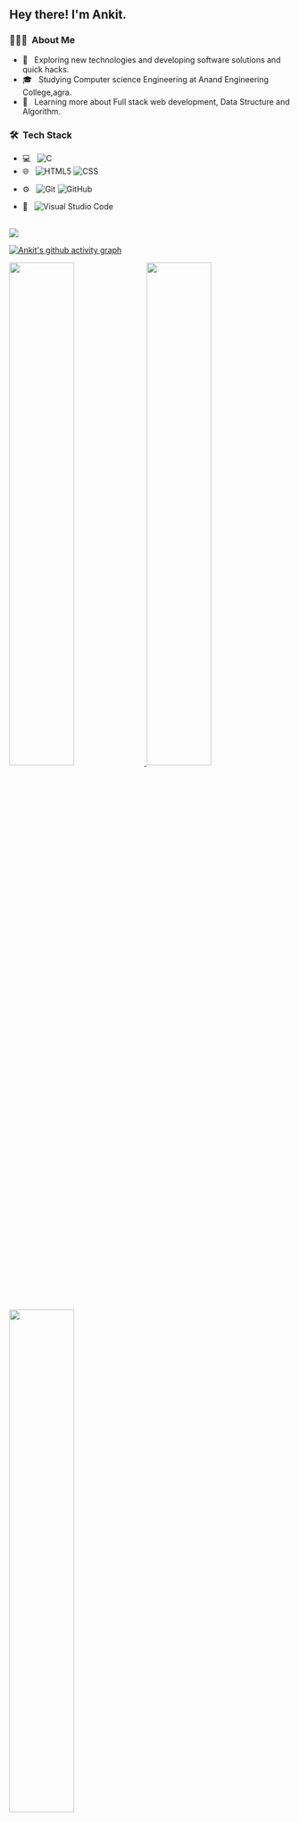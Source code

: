 

<h2> Hey there! I'm Ankit.</h2>

<h3> 👨🏻‍💻 &nbsp;About Me </h3>

- 🤔 &nbsp; Exploring new technologies and developing software solutions and quick hacks.
- 🎓 &nbsp; Studying Computer science Engineering at Anand Engineering College,agra.
- 🌱 &nbsp; Learning more about Full stack web development, Data Structure and Algorithm.
 

<h3> 🛠 &nbsp;Tech Stack</h3>

- 💻 &nbsp;
  ![C](https://img.shields.io/badge/-C-333333?style=flat&logo=Java&logoColor=007396)
- 🌐 &nbsp;
  ![HTML5](https://img.shields.io/badge/-HTML5-333333?style=flat&logo=HTML5)
  ![CSS](https://img.shields.io/badge/-CSS-333333?style=flat&logo=CSS3&logoColor=1572B6)
<!--   ![JavaScript](https://img.shields.io/badge/-JavaScript-333333?style=flat&logo=javascript)
  ![Bootstrap](https://img.shields.io/badge/-Bootstrap-333333?style=flat&logo=bootstrap&logoColor=563D7C)
  ![TailwindCSS](https://img.shields.io/badge/tailwindcss-%2338B2AC.svg?style=for-the-badge&logo=tailwind-css&logoColor=white) -->
<!--   ![Node.js](https://img.shields.io/badge/-Node.js-333333?style=flat&logo=node.js)
  ![React](https://img.shields.io/badge/-React-333333?style=flat&logo=react) -->
<!-- - 🛢 &nbsp;
  ![MySQL](https://img.shields.io/badge/-MySQL-333333?style=flat&logo=mysql)
  ![MongoDB](https://img.shields.io/badge/-MongoDB-333333?style=flat&logo=mongodb) -->
- ⚙️ &nbsp;
  ![Git](https://img.shields.io/badge/-Git-333333?style=flat&logo=git)
  ![GitHub](https://img.shields.io/badge/-GitHub-333333?style=flat&logo=github)
<!--   ![Markdown](https://img.shields.io/badge/-Markdown-333333?style=flat&logo=markdown) -->
- 🔧 &nbsp;
  ![Visual Studio Code](https://img.shields.io/badge/-Visual%20Studio%20Code-333333?style=flat&logo=visual-studio-code&logoColor=007ACC)
<!--   ![RStudio](https://img.shields.io/badge/-RStudio-333333?style=flat&logo=rstudio)
  ![Eclipse](https://img.shields.io/badge/-Eclipse-333333?style=flat&logo=eclipse-ide&logoColor=2C2255) -->
<!-- - 🖥 &nbsp;
  ![Illustrator](https://img.shields.io/badge/-Illustrator-333333?style=flat&logo=adobe-illustrator)
  ![Photoshop](https://img.shields.io/badge/-Photoshop-333333?style=flat&logo=adobe-photoshop)
  ![InDesign](https://img.shields.io/badge/-InDesign-333333?style=flat&logo=adobe-indesign)
 -->
<br/>
<img src="https://img.shields.io/github/followers/ankita2805mishra?style=social"></img>

[![Ankit's github activity graph](https://activity-graph.herokuapp.com/graph?username=ankita2805mishraa&theme=dracula)](https://github.com/ankita2805mishra/github-readme-activity-graph)

<a href="https://github.com/ankita2805mishra">
  <img width="48%" src="https://github-readme-stats.vercel.app/api?username=ankita2805mishra&show_icons=true&theme=tokyonight" />
  <img width="48%" src="https://github-readme-streak-stats.herokuapp.com/?user=ankita2805mishra&theme=tokyonight" />
	 <img align="center" width="48%" src="https://github-readme-stats.vercel.app/api/top-langs/?username=ankita2805mishra&theme=tokyonight&layout=compact" />

</a>

<br/>

<h3> 🤝🏻 &nbsp;Connect with Me </h3>

<p align="center">
<a href="https://www.linkedin.com/in/ankitamishra/"><img alt="LinkedIn" src="https://img.shields.io/badge/LinkedIn-Ankita%20mishra-blue?style=flat-square&logo=linkedin"></a>
<a href="https://www.instagram.com/ankita_mishra1620/"><img alt="Instagram" src="https://img.shields.io/badge/Instagram-ankita_mishra1620-blue?style=flat-square&logo=instagram"></a>
<a href="https://hashnode.com/@ankitmishraexe"><img alt="Instagram" src="https://img.shields.io/badge/Hashnode-ankitmishraexe-blue?style=flat-square&logo=hashnode"></a>
<a href="https://twitter.com/AnkitaM52340536"><img alt="Instagram" src="https://img.shields.io/badge/twitter-AnkitaM52340536-blue?style=flat-square&logo=twitter"></a>
<a href="ankitarm2805@gmail.com"><img alt="Email" src="https://img.shields.io/badge/Email-ankitarm2805@gmail.com-blue?style=flat-square&logo=gmail"></a>

</p>


⭐️ From [ANKITA MISHRA](https://github.com/ankita2805mishra)


<!---
ankita2805mishra/ankita2805mishra is a ✨ special ✨ repository because its `README.md` (this file) appears on your GitHub profile.
You can click the Preview link to take a look at your changes.
--->
